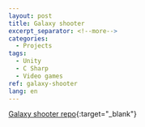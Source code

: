 ```yaml
---
layout: post
title: Galaxy shooter
excerpt_separator: <!--more-->
categories:
  - Projects
tags:
  - Unity
  - C Sharp
  - Video games
ref: galaxy-shooter
lang: en
---
```


[Galaxy shooter repo](https://github.com/azarrias/galaxy-shooter){:target="_blank"}
